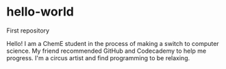 # hello-world
First repository

Hello!
I am a ChemE student in the process of making a switch to computer science.
My friend recommended GitHub and Codecademy to help me progress.
I'm a circus artist and find programming to be relaxing.
